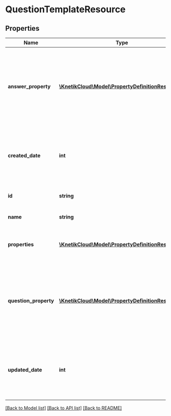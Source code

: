 # QuestionTemplateResource

## Properties
Name | Type | Description | Notes
------------ | ------------- | ------------- | -------------
**answer_property** | [**\KnetikCloud\Model\PropertyDefinitionResource**](PropertyDefinitionResource.md) | A property definition for all answers. If included each answer must match this definition&#39;s type and be valid | [optional] 
**created_date** | **int** | The date/time this resource was created in seconds since unix epoch | [optional] 
**id** | **string** | The id of the template | [optional] 
**name** | **string** | The name of the template | 
**properties** | [**\KnetikCloud\Model\PropertyDefinitionResource[]**](PropertyDefinitionResource.md) | The customized properties that are present | [optional] 
**question_property** | [**\KnetikCloud\Model\PropertyDefinitionResource**](PropertyDefinitionResource.md) | A property definition for the question itself. If included the answer must match this definition&#39;s type and be valid | [optional] 
**updated_date** | **int** | The date/time this resource was last updated in seconds since unix epoch | [optional] 

[[Back to Model list]](../README.md#documentation-for-models) [[Back to API list]](../README.md#documentation-for-api-endpoints) [[Back to README]](../README.md)


